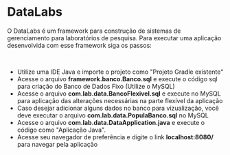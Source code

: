 # DataLabs
<p>O DataLabs é um framework para construção de sistemas de gerenciamento para laboratórios de pesquisa.
Para executar uma aplicação desenvolvida com esse framework siga os passos:</p><br/>

<ul>
	<li>Utilize uma IDE Java e importe o projeto como "Projeto Gradle existente"</li> 
	<li>Acesse o arquivo <strong>framework.banco.Banco.sql</strong> e execute o código sql para criação do Banco de Dados Fixo (Utilize o MySQL)</li>
	<li>Acesse o arquivo <strong>com.lab.data.BancoFlexivel.sql</strong> e execute no MySQL para aplicação das alterações necessárias na parte flexível da aplicação</li>
	<li>Caso desejar adicionar alguns dados no banco para vizualização, você deve executar o arquivo <strong>com.lab.data.PopulaBanco.sql</strong> no MySQL</li>
	<li>Acesse o arquivo <strong>com.lab.data.DataApplication.java</strong> e execute o código como "Aplicação Java".</li>
	<li>Acesse seu navegador de preferência e digite o link <strong>localhost:8080/</strong> para navegar pela aplicação </li> 	
</ul>

